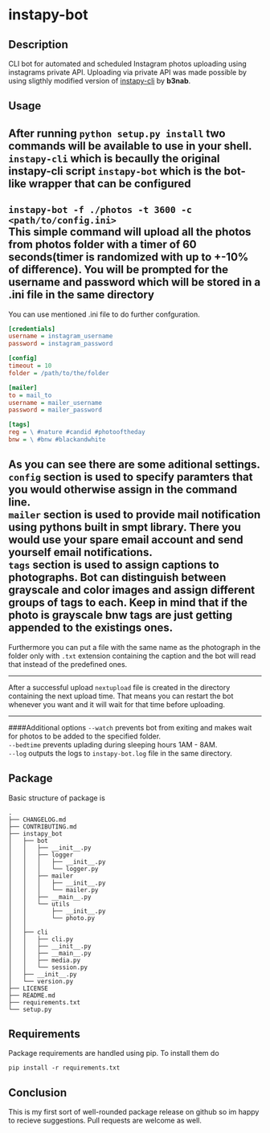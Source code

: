 instapy-bot
==========================


## Description
CLI bot for automated and scheduled Instagram photos uploading using instagrams private API. Uploading via private API was made possible by using sligthly modified version of [instapy-cli](https://github.com/b3nab/instapy-cli) by **b3nab**.

## Usage

After running ``python setup.py install`` two commands will be available to use in your shell. \
``instapy-cli`` which is becaully the original instapy-cli script
``instapy-bot`` which is the bot-like wrapper that can be configured
---

``instapy-bot -f ./photos -t 3600 -c <path/to/config.ini>``\
This simple command will upload all the photos from photos folder with a timer of 60 seconds(timer is randomized with up to +-10% of difference). You will be prompted for the username and password which will be stored in a .ini file in the same directory
---
You can use mentioned .ini file to do further confguration.
```ini
[credentials]
username = instagram_username
password = instagram_password

[config]
timeout = 10
folder = /path/to/the/folder

[mailer]
to = mail_to
username = mailer_username
password = mailer_password

[tags]
reg = \ #nature #candid #photooftheday
bnw = \ #bnw #blackandwhite
```
As you can see there are some aditional settings.\
`config` section is used to specify paramters that you would otherwise assign in the command line.\
`mailer` section is used to provide mail notification using pythons built in smpt library. There you would use your spare email account and send yourself email notifications.\
`tags` section is used to assign captions to photographs. Bot can distinguish between grayscale and color images and assign different groups of tags to each. Keep in mind that if the photo is grayscale bnw tags are just getting appended to the existings ones.
---
Furthermore you can put a file with the same name as the photograph in the folder only with `.txt` extension containing the caption and the bot will read that instead of the predefined ones.

---
After a successful upload ``nextupload`` file is created in the directory containing the next upload time. That means you can restart the bot whenever you want and it will wait for that time before uploading.

---
####Additional options
`--watch`   prevents bot from exiting and makes wait for photos to be added to the specified folder.\
`--bedtime` prevents uplading during sleeping hours 1AM - 8AM. \
`--log`     outputs the logs to `instapy-bot.log` file in the same directory.

## Package

Basic structure of package is

```
.
├── CHANGELOG.md
├── CONTRIBUTING.md
├── instapy_bot
│   ├── bot
│   │   ├── __init__.py
│   │   ├── logger
│   │   │   ├── __init__.py
│   │   │   └── logger.py
│   │   ├── mailer
│   │   │   ├── __init__.py
│   │   │   └── mailer.py
│   │   ├── __main__.py
│   │   └── utils
│   │       ├── __init__.py
│   │       └── photo.py
│   │  
│   ├── cli
│   │   ├── cli.py
│   │   ├── __init__.py
│   │   ├── __main__.py
│   │   ├── media.py
│   │   └── session.py
│   ├── __init__.py
│   └── version.py
├── LICENSE
├── README.md
├── requirements.txt
└── setup.py

```

## Requirements

Package requirements are handled using pip. To install them do

```
pip install -r requirements.txt
```
## Conclusion

This is my first sort of well-rounded package release on github so im happy to recieve suggestions.
 Pull requests are welcome as well.